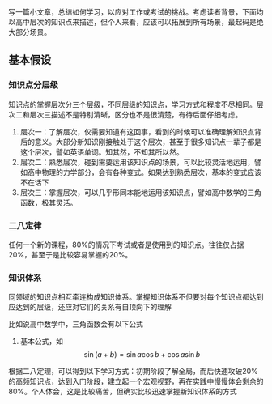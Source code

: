 写一篇小文章，总结如何学习，以应对工作或考试的挑战。考虑读者背景，下面均以高中层次的知识点来描述，但个人来看，应该可以拓展到所有场景，最起码是绝大部分场景。

## 基本假设
### 知识点分层级
知识点的掌握层次分三个层级，不同层级的知识点，学习方式和程度不尽相同。层次二和层次三描述不是特别清晰，区分也不是很清楚，有待后面仔细考虑。
  1. 层次一：了解层次，仅需要知道有这回事，看到的时候可以准确理解知识点背后的意义。大部分新知识刚接触处于这个层次，甚至于很多知识点一辈子都是这个层次，譬如英语单词。知其然，不知其所以然。  
  2. 层次二：熟悉层次，碰到需要运用该知识点的场景，可以比较灵活地运用，譬如高中物理的力学部分，会有各种变式。如果达到熟悉层次，基本的变式应该不在话下
  3. 层次三：掌握层次，可以几乎形同本能地运用该知识点，譬如高中数学的三角函数，极其灵活。
### 二八定律
任何一个新的课程，80%的情况下考试或者是使用到的知识点。往往仅占据20%，甚至于是比较容易掌握的20%。

### 知识体系
同领域的知识点相互牵连构成知识体系。掌握知识体系不但要对每个知识点都达到应达到的层级，还应对它们的关系有自顶向下的理解

比如说高中数学中，三角函数会有以下公式
1. 基本公式，如 $$ \sin(a+b) = \sin a \cos b + \cos a \sin b $$

根据二八定理，可以得到以下学习方式：初期阶段了解全局，而后快速攻破20%的高频知识点，达到入门阶段，建立起一个宏观视野，再在实践中慢慢体会剩余的80%。个人体会，这是比较痛苦，但确实比较迅速掌握新知识体系的方式
